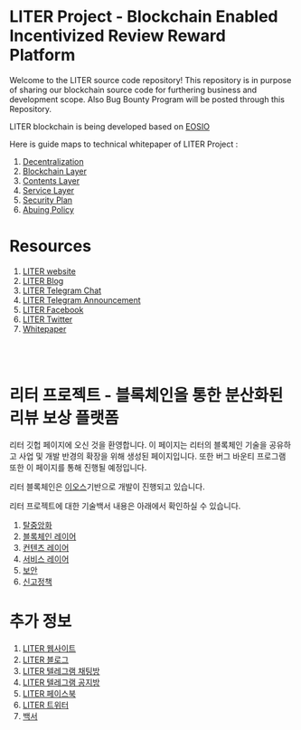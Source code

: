 # LITER Project - Blockchain Enabled Incentivized Review Reward Platform

Welcome to the LITER source code repository! This repository is in purpose of sharing our blockchain source code for furthering business and development scope. Also Bug Bounty Program will be posted through this Repository.

LITER blockchain is being developed based on [EOSIO](https://github.com/LiterDev/eos)

Here is guide maps to technical whitepaper of LITER Project : 
1. [Decentralization](https://github.com/LiterDev/doc/blob/master/en/dev/decentralized_en.md)
2. [Blockchain Layer](https://github.com/LiterDev/doc/blob/master/en/dev/blockchainlayer_en.md)
3. [Contents Layer](https://github.com/LiterDev/doc/blob/master/en/dev/contentslayer_en.md)
4. [Service Layer](https://github.com/LiterDev/doc/blob/master/en/dev/servicelayer_en.md)
5. [Security Plan](https://github.com/LiterDev/doc/blob/master/en/dev/securityplan_en.md)
6. [Abuing Policy](https://github.com/LiterDev/doc/blob/master/en/dev/policy.md)


# Resources
1. [LITER website](https://www.getliter.com/)
2. [LITER Blog](https://www.medium.com/liter-project)
3. [LITER Telegram Chat](https://t.me/literofficialchat)
4. [LITER Telegram Announcement](https://t.me/literofficial)
4. [LITER Facebook](https://www.facebook.com/liter-project)
5. [LITER Twitter](https://www.twitter.com/liter-project)
6. [Whitepaper](https://s3-ap-northeast-1.amazonaws.com/liter-ico-resorce/assets/pdf/whitepaper_eng.pdf)

<br><br>



# 리터 프로젝트 - 블록체인을 통한 분산화된 리뷰 보상 플랫폼

리터 깃헙 페이지에 오신 것을 환영합니다. 이 페이지는 리터의 블록체인 기술을 공유하고 사업 및 개발 반경의 확장을 위해 생성된 페이지입니다. 또한 버그 바운티 프로그램 또한 이 페이지를 통해 진행될 예정입니다.

리터 블록체인은 [이오스](https://github.com/LiterDev/eos)기반으로 개발이 진행되고 있습니다.

리터 프로젝트에 대한 기술백서 내용은 아래에서 확인하실 수 있습니다.
1. [탈중앙화](https://github.com/LiterDev/doc/blob/master/ko/dev/decentralized.md)
2. [블록체인 레이어](https://github.com/LiterDev/doc/blob/master/ko/dev/blockchainlayer.md)
3. [컨텐츠 레이어](https://github.com/LiterDev/doc/blob/master/ko/dev/contentslayer.md)
4. [서비스 레이어](https://github.com/LiterDev/doc/blob/master/ko/dev/servicelayer.md)
5. [보안](https://github.com/LiterDev/doc/blob/master/ko/dev/securityplan.md)
6. [신고정책](https://github.com/LiterDev/doc/blob/master/ko/dev/policy.md)

# 추가 정보
1. [LITER 웹사이트](https://www.getliter.com/)
2. [LITER 블로그](https://www.medium.com/liter-project)
3. [LITER 텔레그램 채팅방](https://t.me/literofficialchat)
4. [LITER 텔레그램 공지방](https://t.me/literofficial)
4. [LITER 페이스북](https://www.facebook.com/liter-project)
5. [LITER 트위터](https://www.twitter.com/liter-project)
6. [백서](https://s3-ap-northeast-1.amazonaws.com/liter-ico-resorce/assets/pdf/whitepaper_kor.pdf)
